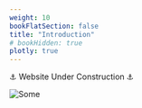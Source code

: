 ```yaml
---
weight: 10
bookFlatSection: false
title: "Introduction"
# bookHidden: true
plotly: true
---
```


⚓ Website Under Construction ⚓

<!-- {{< load-plotly >}}
{{< plotly json="/plotly/test.json" height="400px" >}} -->

<!-- {{< load-plotly >}}
{{< plotly json="/plotly/diffusion_en.json" height="400px" >}} -->

![Some](images/dist.png)

<!-- [Distribution HTML](./distribution.html) -->